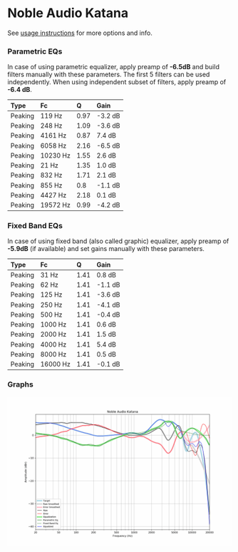 # Noble Audio Katana
See [usage instructions](https://github.com/jaakkopasanen/AutoEq#usage) for more options and info.

### Parametric EQs
In case of using parametric equalizer, apply preamp of **-6.5dB** and build filters manually
with these parameters. The first 5 filters can be used independently.
When using independent subset of filters, apply preamp of **-6.4 dB**.

| Type    | Fc       |    Q | Gain    |
|:--------|:---------|:-----|:--------|
| Peaking | 119 Hz   | 0.97 | -3.2 dB |
| Peaking | 248 Hz   | 1.09 | -3.6 dB |
| Peaking | 4161 Hz  | 0.87 | 7.4 dB  |
| Peaking | 6058 Hz  | 2.16 | -6.5 dB |
| Peaking | 10230 Hz | 1.55 | 2.6 dB  |
| Peaking | 21 Hz    | 1.35 | 1.0 dB  |
| Peaking | 832 Hz   | 1.71 | 2.1 dB  |
| Peaking | 855 Hz   | 0.8  | -1.1 dB |
| Peaking | 4427 Hz  | 2.18 | 0.1 dB  |
| Peaking | 19572 Hz | 0.99 | -4.2 dB |

### Fixed Band EQs
In case of using fixed band (also called graphic) equalizer, apply preamp of **-5.9dB**
(if available) and set gains manually with these parameters.

| Type    | Fc       |    Q | Gain    |
|:--------|:---------|:-----|:--------|
| Peaking | 31 Hz    | 1.41 | 0.8 dB  |
| Peaking | 62 Hz    | 1.41 | -1.1 dB |
| Peaking | 125 Hz   | 1.41 | -3.6 dB |
| Peaking | 250 Hz   | 1.41 | -4.1 dB |
| Peaking | 500 Hz   | 1.41 | -0.4 dB |
| Peaking | 1000 Hz  | 1.41 | 0.6 dB  |
| Peaking | 2000 Hz  | 1.41 | 1.5 dB  |
| Peaking | 4000 Hz  | 1.41 | 5.4 dB  |
| Peaking | 8000 Hz  | 1.41 | 0.5 dB  |
| Peaking | 16000 Hz | 1.41 | -0.1 dB |

### Graphs
![](./Noble%20Audio%20Katana.png)